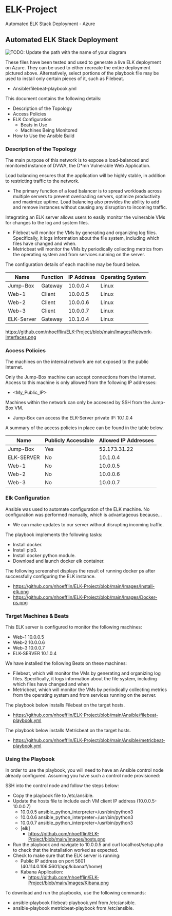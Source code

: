 # ELK-Project
Automated ELK Stack Deployment - Azure


## Automated ELK Stack Deployment

![TODO: Update the path with the name of your diagram](Images/diagram_filename.png)

These files have been tested and used to generate a live ELK deployment on Azure. They can be used to either recreate the entire deployment pictured above. Alternatively, select portions of the playbook file may be used to install only certain pieces of it, such as Filebeat.

  - Ansible/filebeat-playbook.yml

This document contains the following details:
- Description of the Topology
- Access Policies
- ELK Configuration
  - Beats in Use
  - Machines Being Monitored
- How to Use the Ansible Build


### Description of the Topology

The main purpose of this network is to expose a load-balanced and monitored instance of DVWA, the D*mn Vulnerable Web Application.

Load balancing ensures that the application will be highly stable, in addition to restricting traffic to the network.
- The primary function of a load balancer is to spread workloads across multiple servers to prevent overloading servers, optimize productivity and maximize uptime. Load balancing also provides the ability to add and remove instances without causing any disruption to incoming traffic.

Integrating an ELK server allows users to easily monitor the vulnerable VMs for changes to the log and system files.
- Filebeat will monitor the VMs by generating and organizing log files. Specifically, it logs information about the file system, including which files have changed and when.
- Metricbeat will monitor the VMs by periodically collecting metrics from the operating system and from services running on the server.

The configuration details of each machine may be found below.

| Name       | Function | IP Address | Operating System |
|------------|----------|------------|------------------|
| Jump-Box   | Gateway  | 10.0.0.4   | Linux            |
| Web-1      | Client   | 10.0.0.5   | Linux            |
| Web-2      | Client   | 10.0.0.6   | Linux            |
| Web-3      | Client   | 10.0.0.7   | Linux            |
| ELK-Server | Gateway  | 10.1.0.4   | Linux            |

https://github.com/nhoefflin/ELK-Project/blob/main/Images/Network-Interfaces.png
### Access Policies

The machines on the internal network are not exposed to the public Internet.

Only the Jump-Box machine can accept connections from the Internet. Access to this machine is only allowed from the following IP addresses:
- <My_Public_IP>

Machines within the network can only be accessed by SSH from the Jump-Box VM.
- Jump-Box can access the ELK-Server private IP: 10.1.0.4

A summary of the access policies in place can be found in the table below.

| Name       | Publicly Accessible | Allowed IP Addresses |
|------------|---------------------|----------------------|
| Jump-Box   | Yes                 | 52.173.31.22         |
| ELK-SERVER | No                  | 10.1.0.4             |
| Web-1      | No                  | 10.0.0.5             |
| Web-2      | No                  | 10.0.0.6             |
| Web-3      | No                  | 10.0.0.7             |

### Elk Configuration

Ansible was used to automate configuration of the ELK machine. No configuration was performed manually, which is advantageous because...
- We can make updates to our server without disrupting incoming traffic.

The playbook implements the following tasks:
- Install docker.
- Install pip3.
- Install docker python module.
- Download and launch docker elk container.

The following screenshot displays the result of running docker ps after successfully configuring the ELK instance.
 - https://github.com/nhoefflin/ELK-Project/blob/main/Images/Install-elk.png
 - https://github.com/nhoefflin/ELK-Project/blob/main/Images/Docker-ps.png

### Target Machines & Beats
This ELK server is configured to monitor the following machines:
- Web-1 10.0.0.5
- Web-2 10.0.0.6
- Web-3 10.0.0.7
- ELK-SERVER 10.1.0.4



We have installed the following Beats on these machines:
- Filebeat, which will monitor the VMs by generating and organizing log files. Specifically, it logs information about the file system, including which files have changed and when
- Metricbeat, which will monitor the VMs by periodically collecting metrics from the operating system and from services running on the server.

The playbook below installs Filebeat on the target hosts.
- https://github.com/nhoefflin/ELK-Project/blob/main/Ansible/filebeat-playbook.yml

The playbook below installs Metricbeat on the target hosts.
- https://github.com/nhoefflin/ELK-Project/blob/main/Ansible/metricbeat-playbook.yml

### Using the Playbook
In order to use the playbook, you will need to have an Ansible control node already configured. Assuming you have such a control node provisioned:

SSH into the control node and follow the steps below:
- Copy the playbook file to /etc/ansible.
- Update the hosts file to include each VM client IP address (10.0.0.5-10.0.0.7)
    - 10.0.0.5 ansible_python_interpreter=/usr/bin/python3
    - 10.0.0.6 ansible_python_interpreter=/usr/bin/python3
    - 10.0.0.7 ansible_python_interpreter=/usr/bin/python3
    - [elk]
      - https://github.com/nhoefflin/ELK-Project/blob/main/Images/hosts.png
- Run the playbook and navigate to 10.0.0.5 and curl localhost/setup.php to check that the installation worked as expected.
 - Check to make sure that the ELK server is running:
    - Public IP address on port 5601 (40.114.0.106:5601/app/kibana#/home)
    - Kabana Application:
      - https://github.com/nhoefflin/ELK-Project/blob/main/Images/Kibana.png



To download and run the playbooks, use the following commands:
  - ansible-playbook filebeat-playbook.yml from /etc/ansible.
  - ansible-playbook metricbeat-playbook from /etc/ansible.
